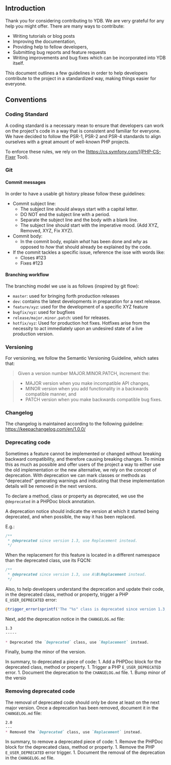 ## Introduction
Thank you for considering contributing to YDB. We are very grateful for any help you might offer.
There are many ways to contribute:
- Writing tutorials or blog posts 
- Improving the documentation, 
- Providing help to fellow developers,
- Submitting bug reports and feature requests
- Writing improvements and bug fixes which can be incorporated into YDB itself.

This document outlines a few guidelines in order to help developers contribute to the project in a standardized way, making things easier for everyone.

## Conventions

### Coding Standard
A coding standard is a necessary mean to ensure that developers can work on the project's code
in a way that is consistent and familiar for everyone. We have decided to follow the PSR-1, PSR-2 and PSR-4 standards to align ourselves with a great amount of well-known PHP projects.

To enforce these rules, we rely on the [https://cs.symfony.com/](PHP-CS-Fixer Tool).

### Git
#### Commit messages
In order to have a usable git history please follow these guidelines:
- Commit subject line:
    - The subject line should always start with a capital letter.
    - DO NOT end the subject line with a period.
    - Separate the subject line and the body with a blank line.
    - The subject line should start with the imperative mood. (Add XYZ, Removed, XYZ, Fix XYZ).
- Commit body:
    - In the commit body, explain *what* has been done and *why* as opposed to *how* that should already be explained by the code.
- If the commit tackles a specific issue, reference the isse with words like:
    - Closes #123
    - Fixes #123
#### Branching workflow
The branching model we use is as follows (inspired by git flow):
- `master`: used for bringing forth production releases
- `dev`: contains the latest developments in preparation for a next release.
- `feature/xyz`: used for the development of a specific XYZ feature
- `bugfix/xyz`: used for bugfixes
- `release/major.minor.patch`: used for releases.
- `hotfix/xyz`: Used for production hot fixes. Hotfixes arise from the necessity to act immediately upon an undesired state of a live production version.

### Versioning
For versioning, we follow the Semantic Versioning Guideline, which sates that:
> Given a version number MAJOR.MINOR.PATCH, increment the:

>   - MAJOR version when you make incompatible API changes,
>   - MINOR version when you add functionality in a backwards compatible manner, and
>   - PATCH version when you make backwards compatible bug fixes.


### Changelog
The changelog is maintained according to the following guideline: https://keepachangelog.com/en/1.0.0/

### Deprecating code
Sometimes a feature cannot be implemented or changed without breaking backward compatibility, and therefore causing breaking changes. To minize this as much as possible and offer users of the project a
way to either use the old implementation or the new alternative, we rely on the concept of deprecation.
With deprecation we can mark classes or methods as "deprecated" generating warnings and indicating that these implementation details will be removed in the next versions.

To declare a method, class or property as deprecated, we use the `@deprecated` in a PHPDoc block annotation.

A deprecation notice should indicate the version at which it started being deprecated, and when possible, the way it has been replaced.

E.g.: 
```php
/**
 * @deprecated since version 1.3, use Replacement instead.
 */
```

When the replacement for this feature is located in a different namespace than the deprecated class, use its FQCN:

```php
/**
 * @deprecated since version 1.3, use A\B\Replacement instead.
 */
```
Also, to help developers understand the deprecation and update their code, in the deprecated class, method or property, trigger a PHP `E_USER_DEPRECATED` error:

```php
@trigger_error(sprintf('The "%s" class is deprecated since version 1.3, use "%s" instead.', Deprecated::class, Replacement::class), E_USER_DEPRECATED);

```

Next, add the deprecation notice in the `CHANGELOG.md` file:

```md
1.3
-----

* Deprecated the `Deprecated` class, use `Replacement` instead.
```

Finally, bump the minor of the version.

In summary, to deprecated a piece of code:
    1. Add a PHPDoc block for the deprecated class, method or property.
    1. Trigger a PHP `E_USER_DEPRECATED` error.
    1. Document the deprecation to the `CHANGELOG.md` file.
    1. Bump minor of the versio

### Removing deprecated code
The removal of deprecated code should only be done at least on the next major version. 
Once a deprecation has been removed, document it in the `CHANGELOG.md` file:

```md
2.0
---
* Removed the `Deprecated` class, use `Replacement` instead.
```

In summary, to remove a deprecated piece of code:
    1. Remove the PHPDoc block for the deprecated class, method or property.
    1. Remove the PHP `E_USER_DEPRECATED` error trigger.
    1. Document the removal of the deprecation in the `CHANGELOG.md` file.
